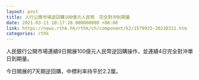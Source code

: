 ```yaml
---
layout: post
title: 人行公開市場逆回購100億元人民幣　完全對沖到期量
date: 2021-03-11 10:17:28.000000000 +08:00
link: https://news.rthk.hk/rthk/ch/component/k2/1579925-20210311.htm
categories: rthk
---
```


人民銀行公開市場連續9日開展100億元人民幣逆回購操作，並連續4日完全對沖單日到期量。

今日開展的7天期逆回購，中標利率持平於2.2厘。
